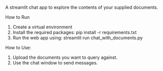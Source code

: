 A streamlit chat app to explore the contents of your supplied documents.

How to Run
1. Create a virtual environment
2. Install the required packages: pip install -r requirements.txt
3. Run the web app using: streamlit run chat_with_documents.py

How to Use:
1. Upload the documents you want to query against.
2. Use the chat window to send messages.